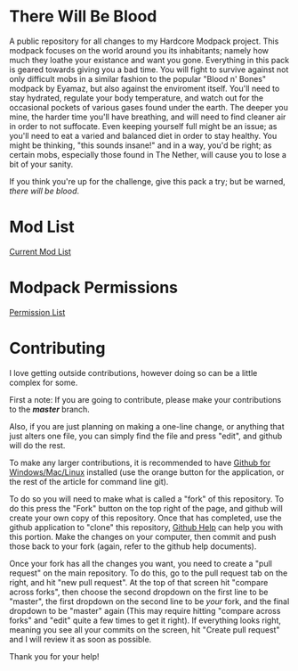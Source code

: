 There Will Be Blood
===
A public repository for all changes to my Hardcore Modpack project.  This modpack focuses on the world around you its inhabitants; namely how much they loathe your existance and want you gone.  Everything in this pack is geared towards giving you a bad time.  You will fight to survive against not only difficult mobs in a similar fashion to the popular "Blood n' Bones" modpack by Eyamaz, but also against the enviroment itself.  You'll need to stay hydrated, regulate your body temperature, and watch out for the occasional pockets of various gases found under the earth.  The deeper you mine, the harder time you'll have breathing, and will need to find cleaner air in order to not suffocate.  Even keeping yourself full might be an issue; as you'll need to eat a varied and balanced diet in order to stay healthy.  You might be thinking, "this sounds insane!" and in a way, you'd be right; as certain mobs, especially those found in The Nether, will cause you to lose a bit of your sanity.

If you think you're up for the challenge, give this pack a try; but be warned, _there will be blood_.

Mod List
===
[Current Mod List](https://github.com/UndeadZeratul/ThereWillBeBlood/blob/master/Versions.md)

Modpack Permissions
===
[Permission List](https://github.com/UndeadZeratul/ThereWillBeBlood/blob/master/Permissions.md)

Contributing
===
I love getting outside contributions, however doing so can be a little complex for some.

First a note: If you are going to contribute, please make your contributions to the ___master___ branch.

Also, if you are just planning on making a one-line change, or anything that just alters one file, you can simply find the file and press "edit", and github will do the rest.

To make any larger contributions, it is recommended to have [Github for Windows/Mac/Linux](https://help.github.com/articles/set-up-git) installed (use the orange button for the application, or the rest of the article for command line git).

To do so you will need to make what is called a "fork" of this repository. To do this press the "Fork" button on the top right of the page, and github will create your own copy of this repository. Once that has completed, use the github application to "clone" this repository, [Github Help](http://help.github.com) can help you with this portion. Make the changes on your computer, then commit and push those back to your fork (again, refer to the github help documents).

Once your fork has all the changes you want, you need to create a "pull request" on the main repository. To do this, go to the pull request tab on the right, and hit "new pull request". At the top of that screen hit "compare across forks", then choose the second dropdown on the first line to be "master", the first dropdown on the second line to be _your_ fork, and the final dropdown to be "master" again (This may require hitting "compare across forks" and "edit" quite a few times to get it right). If everything looks right, meaning you see all your commits on the screen, hit "Create pull request" and I will review it as soon as possible.

Thank you for your help!
